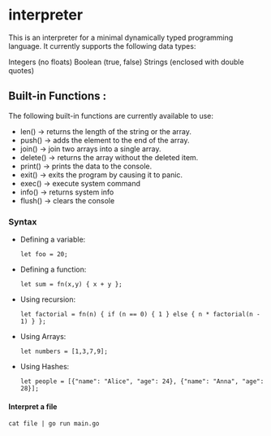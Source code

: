 # interpreter

This is an interpreter for a minimal dynamically typed programming language. It currently supports the following data types:

Integers (no floats)
Boolean (true, false)
Strings (enclosed with double quotes)


## Built-in Functions :

The following built-in functions are currently available to use:

- len() -> returns the length of the string or the array.
- push() -> adds the element to the end of the array.
- join() -> join two arrays into a single array.
- delete() -> returns the array without the deleted item.
- print() -> prints the data to the console.
- exit() -> exits the program by causing it to panic.
- exec() -> execute system command
- info() -> returns system info
- flush() -> clears the console

### Syntax

- Defining a variable:
  ```
  let foo = 20;
  ```
- Defining a function:
  ```
  let sum = fn(x,y) { x + y };
  ```
- Using recursion:
  ```
  let factorial = fn(n) { if (n == 0) { 1 } else { n * factorial(n - 1) } };
  ```
- Using Arrays:
  ```
  let numbers = [1,3,7,9];
  ```
- Using Hashes:
  ```
  let people = [{"name": "Alice", "age": 24}, {"name": "Anna", "age": 28}];
  ```
#### Interpret a file

```
cat file | go run main.go
```
